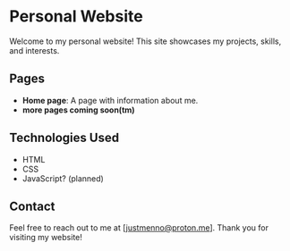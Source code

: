 # Personal Website

Welcome to my personal website! This site showcases my projects, skills, and interests.

## Pages

- **Home page**: A page with information about me.
- **more pages coming soon(tm)**

## Technologies Used

- HTML
- CSS
- JavaScript? (planned)

## Contact

Feel free to reach out to me at [justmenno@proton.me].
Thank you for visiting my website!
